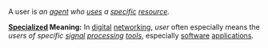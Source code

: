 A user is *an [agent](https://github.com/gcassel/Modular-Organization-Terminology/blob/master/terms/agent.md) who [uses](https://github.com/gcassel/Modular-Organization-Terminology/blob/master/terms/use.md) a [specific](https://github.com/gcassel/Modular-Organization-Terminology/blob/master/terms/specific.md) [resource](https://github.com/gcassel/Modular-Organization-Terminology/blob/master/terms/resource.md)*.  
		
**[Specialized](https://github.com/gcassel/Modular-Organization-Terminology/blob/master/terms/specialize.md) Meaning:** In [digital](https://github.com/gcassel/Modular-Organization-Terminology/blob/master/terms/digital.md) [networking](https://github.com/gcassel/Modular-Organization-Terminology/blob/master/terms/network.md), *user* often especially means the *users of specific [signal](https://github.com/gcassel/Modular-Organization-Terminology/blob/master/terms/signal.md) [processing](https://github.com/gcassel/Modular-Organization-Terminology/blob/master/terms/process.md) [tools](https://github.com/gcassel/Modular-Organization-Terminology/blob/master/terms/tool.md)*, especially [software](https://github.com/gcassel/Modular-Organization-Terminology/blob/master/terms/software.md) [applications](https://github.com/gcassel/Modular-Organization-Terminology/blob/master/terms/application.md). 
